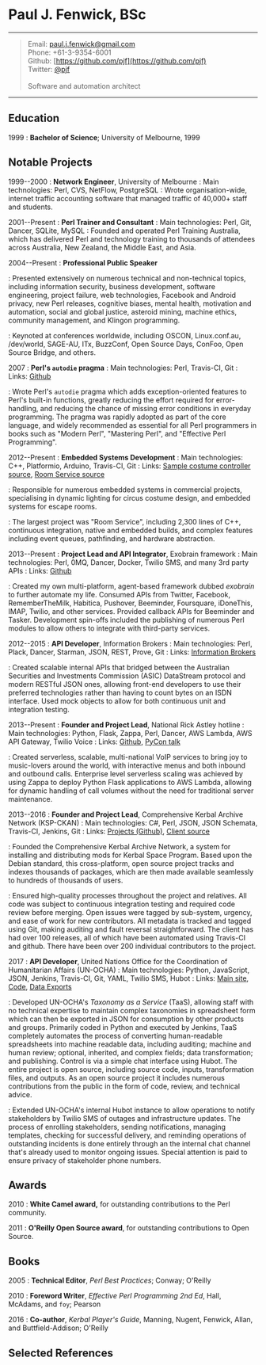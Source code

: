 # Paul J. Fenwick, BSc

----

> Email: paul.j.fenwick@gmail.com \
> Phone: +61-3-9354-6001 \
> Github: [https://github.com/pjf](https://github.com/pjf) \
> Twitter: [\@pjf](https://twitter.com/pjf) \
> \
> Software and automation architect

----

## Education

1999
:   **Bachelor of Science**; University of Melbourne, 1999

## Notable Projects

1999--2000
:   **Network Engineer**, University of Melbourne
:   Main technologies: Perl, CVS, NetFlow, PostgreSQL
:   Wrote organisation-wide, internet traffic accounting software that managed traffic of 40,000+ staff and students.

2001--Present
:   **Perl Trainer and Consultant**
:   Main technologies: Perl, Git, Dancer, SQLite, MySQL
:   Founded and operated Perl Training Australia, which has delivered Perl and technology training to thousands of attendees across Australia, New Zealand, the Middle East, and Asia.

2004--Present
:   **Professional Public Speaker**

:   Presented extensively on numerous technical and non-technical topics, including information security, business development, software engineering, project failure, web technologies, Facebook and Android privacy, new Perl releases, cognitive biases, mental health, motivation and automation, social and global justice, asteroid mining, machine ethics, community management, and Klingon programming.

:   Keynoted at conferences worldwide, including OSCON, Linux.conf.au, /dev/world, SAGE-AU, ITx, BuzzConf, Open Source Days, ConFoo, Open Source Bridge, and others.

2007
:   **Perl's `autodie` pragma**
:   Main technologies: Perl, Travis-CI, Git
:   Links: [Github](https://github.com/pjf/autodie)

:   Wrote Perl's `autodie` pragma which adds exception-oriented features to Perl's built-in functions, greatly reducing the effort required for error-handling, and reducing the chance of missing error conditions in everyday programming. The pragma was rapidly adopted as part of the core language, and widely recommended as essential for all Perl programmers in books such as "Modern Perl", "Mastering Perl", and "Effective Perl Programming".

2012--Present
:   **Embedded Systems Development**
:   Main technologies: C++, Platformio, Arduino, Travis-CI, Git
:   Links: [Sample costume controller source](https://github.com/pjf/clockwork-masters), [Room Service source](https://github.com/PopUpPlayground/room-service)

:   Responsible for numerous embedded systems in commercial projects, specialising in dynamic lighting for circus costume design, and embedded systems for escape rooms.

:   The largest project was "Room Service", including 2,300 lines of C++, continuous integration, native and embedded builds, and complex features including event queues, pathfinding, and hardware abstraction.

2013--Present
:   **Project Lead and API Integrator**, Exobrain framework
:   Main technologies: Perl, 0MQ, Dancer, Docker, Twilio SMS, and many 3rd party APIs
:   Links: [Github](https://github.com/pjf/exobrain)

:   Created my own multi-platform, agent-based framework dubbed *exobrain* to further automate my life. Consumed APIs from Twitter, Facebook, RememberTheMilk, Habitica, Pushover, Beeminder, Foursquare, iDoneThis, IMAP, Twilio, and other services. Provided callback APIs for Beeminder and Tasker. Development spin-offs included the publishing of numerous Perl modules to allow others to integrate with third-party services.

2012--2015
:   **API Developer**, Information Brokers
:   Main technologies: Perl, Plack, Dancer, Starman, JSON, REST, Prove, Git
:   Links: [Information Brokers](https://www.ib.com.au/)

:   Created scalable internal APIs that bridged between the Australian Securities and Investments Commission (ASIC) DataStream protocol and modern RESTful JSON ones, allowing front-end developers to use their preferred technologies rather than having to count bytes on an ISDN interface. Used mock objects to allow for both continuous unit and integration testing.

2013--Present
:   **Founder and Project Lead**, National Rick Astley hotline
:   Main technologies: Python, Flask, Zappa, Perl, Dancer, AWS Lambda, AWS API Gateway, Twilio Voice
:   Links: [Github](https://github.com/pjf/rickastley), [PyCon talk](https://www.youtube.com/watch?v=S2FbzZiycsM)

:   Created serverless, scalable, multi-national VoIP services to bring joy to music-lovers around the world, with interactive menus and both inbound and outbound calls. Enterprise level serverless scaling was achieved by using Zappa to deploy Python Flask applications to AWS Lambda, allowing for dynamic handling of call volumes without the need for traditional server maintenance.

2013--2016
:   **Founder and Project Lead**, Comprehensive Kerbal Archive Network (KSP-CKAN)
:   Main technologies: C#, Perl, JSON, JSON Schemata, Travis-CI, Jenkins, Git
:   Links: [Projects (Github)](https://github.com/KSP-CKAN), [Client source](https://github.com/KSP-CKAN/CKAN)

:   Founded the Comprehensive Kerbal Archive Network, a system for installing and distributing mods for Kerbal Space Program. Based upon the Debian standard, this cross-platform, open source project tracks and indexes thousands of packages, which are then made available seamlessly to hundreds of thousands of users.

:   Ensured high-quality processes throughout the project and relatives. All code was subject to continuous integration testing and required code review before merging. Open issues were tagged by sub-system, urgency, and ease of work for new contributors. All metadata is tracked and tagged using Git, making auditing and fault reversal straightforward. The client has had over 100 releases, all of which have been automated using Travis-CI and github. There have been over 200 individual contributors to the project.

2017
:   **API Developer**, United Nations Office for the Coordination of Humanitarian Affairs (UN-OCHA)
:   Main technologies: Python, JavaScript, JSON, Jenkins, Travis-CI, Git, YAML, Twilio SMS, Hubot
:   Links: [Main site](http://vocabulary.unocha.org/), [Code](https://github.com/UN-OCHA/taas), [Data Exports](https://github.com/UN-OCHA/taas-data)

:   Developed UN-OCHA's *Taxonomy as a Service* (TaaS), allowing staff with no technical expertise to maintain complex taxonomies in spreadsheet form which can then be exported in JSON for consumption by other products and groups. Primarily coded in Python and executed by Jenkins, TaaS completely automates the process of converting human-readable spreadsheets into machine readable data, including auditing; machine and human review; optional, inherited, and complex fields; data transformation; and publishing. Control is via a simple chat interface using Hubot. The entire project is open source, including source code, inputs, transformation files, and outputs. As an open source project it includes numerous contributions from the public in the form of code, review, and technical advice.

:   Extended UN-OCHA's internal Hubot instance to allow operations to notify stakeholders by Twilio SMS of outages and infrastructure updates. The process of enrolling stakeholders, sending notifications, managing templates, checking for successful delivery, and reminding operations of outstanding incidents is done entirely through an the internal chat channel that's already used to monitor ongoing issues. Special attention is paid to ensure privacy of stakeholder phone numbers.


## Awards

2010
:    **White Camel award,** for outstanding contributions to the Perl community.

2011
:   **O'Reilly Open Source award**, for outstanding contributions to Open Source.

## Books

2005
:   **Technical Editor**, *Perl Best Practices*; Conway; O'Reilly

2010
:   **Foreword Writer**, *Effective Perl Programming 2nd Ed*, Hall, McAdams, and `foy`; Pearson

2016
:   **Co-author**, *Kerbal Player's Guide*, Manning, Nugent, Fenwick, Allan, and Buttfield-Addison; O'Reilly

<!--

## Notable Skills

- Calligraphy
- Fan fiction
- Taking rhetorical questions literally

-->

## Selected References

<!-- This area gets filled by the build process. References aren't in the main repo so I don't disclose personal details. -->
